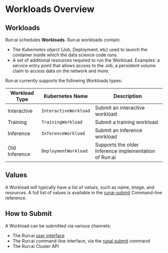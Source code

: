 # Workloads Overview

## Workloads

Run:ai schedules __Workloads__. Run:ai workloads contain:

* The _Kubernetes object_ (Job, Deployment, etc) used to launch the container inside which the data science code runs. 
* A set of additional resources required to run the Workload. Examples: a service entry point that allows access to the Job, a persistent volume claim to access data on the network and more. 

Run:ai currently supports the following Workloads types:

|  Workload Type | Kubernetes Name | Description |
|----------------|-----------------|-------------|
| Interactive    | `InteractiveWorkload` | Submit an interactive workload |
| Training       | `TrainingWorkload`| Submit a training workload |
| Inference      | `InferenceWorkload` | Submit an inference workload |
| Old Inference |  `DeploymentWorkload`| Supports the older Inference implementation of Run:ai |


## Values

A Workload will typically have a list of _values_, such as name, image, and resources. A full list of values is available in the [runai-submit](../../Researcher/cli-reference/runai-submit.md) Command-line reference.

## How to Submit

A Workload can be submitted via various channels:

* The Run:ai [user interface](../../admin/admin-ui-setup/jobs.md)
* The Run:ai command-line interface, via the [runai submit](../../Researcher/cli-reference/runai-submit.md) command
* The Run:ai Cluster API
